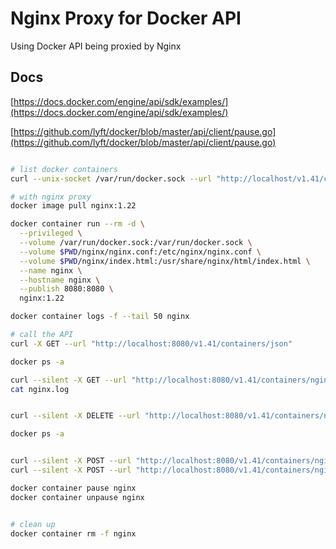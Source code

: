 # Nginx Proxy for Docker API

Using Docker API being proxied by Nginx

## Docs

[https://docs.docker.com/engine/api/sdk/examples/](https://docs.docker.com/engine/api/sdk/examples/)

[https://github.com/lyft/docker/blob/master/api/client/pause.go](https://github.com/lyft/docker/blob/master/api/client/pause.go)

```bash

# list docker containers
curl --unix-socket /var/run/docker.sock --url "http://localhost/v1.41/containers/json"

# with nginx proxy
docker image pull nginx:1.22

docker container run --rm -d \
  --privileged \
  --volume /var/run/docker.sock:/var/run/docker.sock \
  --volume $PWD/nginx/nginx.conf:/etc/nginx/nginx.conf \
  --volume $PWD/nginx/index.html:/usr/share/nginx/html/index.html \
  --name nginx \
  --hostname nginx \
  --publish 8080:8080 \
  nginx:1.22

docker container logs -f --tail 50 nginx

# call the API
curl -X GET --url "http://localhost:8080/v1.41/containers/json"

docker ps -a

curl --silent -X GET --url "http://localhost:8080/v1.41/containers/nginx/logs?stdout=1" --output nginx.log
cat nginx.log


curl --silent -X DELETE --url "http://localhost:8080/v1.41/containers/nginx?force=1"

docker ps -a


curl --silent -X POST --url "http://localhost:8080/v1.41/containers/nginx/pause"
curl --silent -X POST --url "http://localhost:8080/v1.41/containers/nginx/unpause"

docker container pause nginx
docker container unpause nginx


# clean up
docker container rm -f nginx

```
